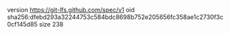 version https://git-lfs.github.com/spec/v1
oid sha256:dfebd293a32244753c584bdc8698b752e205656fc358ae1c2730f3c0cf145d85
size 238
